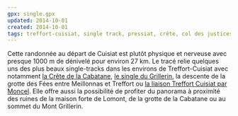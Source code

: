 ```yaml
---
gpx: single.gpx
updated: 2014-10-01
created: 2014-10-01
tags: treffort-cuisiat, single track, pressiat, crête, col des justices, cabatane, grillerin, croix des angoulures, esses de treffort, grotte des fées, lomont, moncel
---
```


Cette randonnée au départ de Cuisiat est plutôt physique et nerveuse avec
presque 1000&nbsp;m de dénivelé pour environ 27&nbsp;km. Le tracé relie quelques
uns des plus beaux single-tracks dans les environs de Treffort-Cuisiat avec
notamment [la Crête de la Cabatane](/single-tracks/crete-de-la-cabatane/), [le
single du Grillerin](/single-tracks/single-du-grillerin-ouest/), la descente
de la grotte des Fées entre Meillonnas et Treffort ou [la liaison Treffort
Cuisiat par Moncel](/single-tracks/moncel-sentier-botanique/). Elle offre aussi la
possibilité de profiter du panorama à proximité des ruines de la maison forte de
Lomont, de la grotte de la Cabatane ou au sommet du Mont Grillerin.
